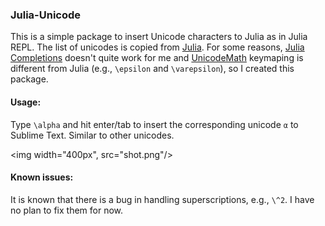 ### Julia-Unicode

This is a simple package to insert Unicode characters to Julia as in Julia REPL.
The list of unicodes is copied from [Julia](https://github.com/JuliaLang/julia/blob/master/base/latex_symbols.jl). For some reasons, [Julia Completions](https://github.com/jakeconnor/JuliaCompletions) doesn't quite work for me and [UnicodeMath](https://github.com/mvoidex/UnicodeMath) keymaping is different from Julia (e.g., `\epsilon` and `\varepsilon`), so I created this package. 

#### Usage:

Type `\alpha` and hit enter/tab to insert the corresponding unicode `α` to Sublime Text. Similar to other unicodes.

<img width="400px", src="shot.png"/>


#### Known issues:

It is known that there is a bug in handling superscriptions, e.g., `\^2`. I have no plan to fix them for now.
